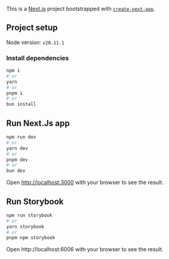 This is a [Next.js](https://nextjs.org/) project bootstrapped with [`create-next-app`](https://github.com/vercel/next.js/tree/canary/packages/create-next-app).

## Project setup

Node version: `v20.11.1`

### Install dependencies

```bash
npm i
# or
yarn
# or
pnpm i
# or
bun install
```

## Run Next.Js app

```bash
npm run dev
# or
yarn dev
# or
pnpm dev
# or
bun dev
```

Open [http://localhost:3000](http://localhost:3000) with your browser to see the result.

## Run Storybook

```bash
npm run storybook
# or
yarn storybook
# or
pnpm npm storybook
```

Open http://localhost:6006 with your browser to see the result.
